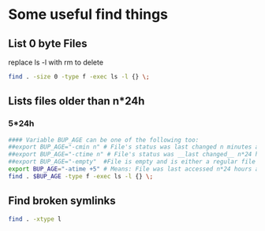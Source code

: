# Some useful find things

## List 0 byte Files

replace ls -l with rm to delete
```bash
find . -size 0 -type f -exec ls -l {} \;
```

## Lists files older than n*24h

### 5*24h

```bash
#### Variable BUP_AGE can be one of the following too:
##export BUP_AGE="-cmin n" # File's status was last changed n minutes ago.
##export BUP_AGE="-ctime n" # File's status was __last changed__ n*24 hours ago.
##export BUP_AGE="-empty"  #File is empty and is either a regular file or a directory.
export BUP_AGE="-atime +5" # Means: File was last accessed n*24 hours ago. Where n=5
find . $BUP_AGE -type f -exec ls -l {} \;
```

## Find broken symlinks

```bash
find . -xtype l
```
